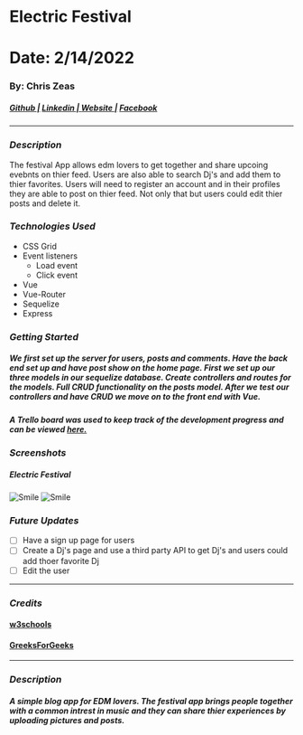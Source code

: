 # Electric Festival
# Date: 2/14/2022 #
### By: Chris Zeas
##### [Github |](https://github.com/chriszc97) [Linkedin | ](https://www.linkedin.com/in/christopher-zeas-8929691b1/) [ Website |]() [ Facebook]()
***
### ***Description***
The festival App allows edm lovers to get together and share upcoing evebnts on thier feed. Users are also able to search Dj's and add them to thier favorites.
Users will need to register an account and in their profiles they are able to post on thier feed. Not only that but users could edit thier posts and delete it. 
### ***Technologies Used***
* CSS Grid
* Event listeners
    * Load event
    * Click event
* Vue
* Vue-Router
* Sequelize
* Express
### ***Getting Started***
##### We first set up the server for users, posts and comments. Have the back end set up and have post show on the home page. First we set up our three models in our sequelize database. Create controllers and routes for the models. Full CRUD functionality on the posts model. After we test our controllers and have CRUD we move on to the front end with Vue.
##### A Trello board was used to keep track of the development progress and can be viewed [here.](https://trello.com/b/FK3A3yi5/festival)
### ***Screenshots***
##### Electric Festival
![Smile](https://i.imgur.com/pad0K1W.jpg)
![Smile](https://i.imgur.com/rkVHKjR.png)


### ***Future Updates***
- [ ] Have a sign up page for users
- [ ] Create a Dj's page and use a third party API to get Dj's and users could add thoer favorite Dj
- [ ] Edit the user
***

### ***Credits***
#### [w3schools](https://www.w3schools.com/)
#### [GreeksForGeeks](geeksforgeeks.org)

***
### ***Description***
##### A simple blog app for EDM lovers. The festival app brings people together with a common intrest in music and they can share thier experiences by uploading pictures and posts. 

